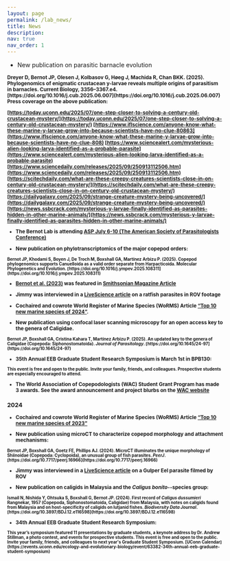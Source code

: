 ```yaml
---
layout: page
permalink: /lab_news/
title: News
description:
nav: true
nav_order: 1
---
```


* New publication on parasitic barnacle evolution

<sup>
<b>Dreyer D, <b>Bernot JP</b>, Olesen J, Kolbasov G, Høeg J, Machida R, Chan BKK. (2025). Phylogenomics of enigmatic crustacean y-larvae reveals multiple origins of parasitism in barnacles. Current Biology, 3356–3367.e4. [https://doi.org/10.1016/j.cub.2025.06.007](https://doi.org/10.1016/j.cub.2025.06.007)
</sup>

<sup>
Press coverage on the above publication:

[https://today.uconn.edu/2025/07/one-step-closer-to-solving-a-century-old-crustacean-mystery/](https://today.uconn.edu/2025/07/one-step-closer-to-solving-a-century-old-crustacean-mystery/)
[https://www.iflscience.com/anyone-know-what-these-marine-y-larvae-grow-into-because-scientists-have-no-clue-80863](https://www.iflscience.com/anyone-know-what-these-marine-y-larvae-grow-into-because-scientists-have-no-clue-808)
[https://www.sciencealert.com/mysterious-alien-looking-larva-identified-as-a-probable-parasite](https://www.sciencealert.com/mysterious-alien-looking-larva-identified-as-a-probable-parasite)
[https://www.sciencedaily.com/releases/2025/09/250913112506.htm](https://www.sciencedaily.com/releases/2025/09/250913112506.htm)
[https://scitechdaily.com/what-are-these-creepy-creatures-scientists-close-in-on-century-old-crustacean-mystery/](https://scitechdaily.com/what-are-these-creepy-creatures-scientists-close-in-on-century-old-crustacean-mystery/)
[https://dailygalaxy.com/2025/09/strange-creature-mystery-being-uncovered/](https://dailygalaxy.com/2025/09/strange-creature-mystery-being-uncovered/)
[https://news.ssbcrack.com/mysterious-y-larvae-finally-identified-as-parasites-hidden-in-other-marine-animals/](https://news.ssbcrack.com/mysterious-y-larvae-finally-identified-as-parasites-hidden-in-other-marine-animals/)
</sup>
 
* The Bernot Lab is attending [ASP July 6-10 (The American Society of Parasitologists Conference)](https://www.amsocparasit.org)

* New publication on phylotranscriptomics of the major copepod orders:

<sup>
<b>Bernot JP</b>, Khodami S, Boyen J, De Troch M, Boxshall GA, Martínez Arbizu P. (2025). Copepod phylogenomics supports Canuelloida as a valid order separate from Harpacticoida. Molecular Phylogenetics and Evolution. [https://doi.org/10.1016/j.ympev.2025.108311](https://doi.org/10.1016/j.ympev.2025.108311)
</sup>

* [Bernot et al. (2023)](https://doi.org/10.1093/molbev/msad175) was featured in [Smithsonian Magazine Article](https://www.smithsonianmag.com/science-nature/you-might-think-of-shrimp-as-bugs-of-the-sea-but-a-remarkable-discovery-shows-the-opposite-bugs-are-actually-shrimp-of-the-land-180986303/)

* Jimmy was interviewed in a [LiveScience article](https://www.livescience.com/animals/fish/scientists-capture-footage-of-bizarre-deep-sea-creature-with-parasite-pig-tails) on a ratfish parasites in ROV footage

* Cochaired and cowrote World Register of Marine Species (WoRMS) Article [“Top 10 new marine species of 2024”](https://marinespecies.org/worms-top-ten/2024/press-release).

* New publication using confocal laser scanning microscopy for an open access key to the genera of Caligidae.

<sup>
<b>Bernot JP</b>, Boxshall GA, Cristina Kahara T, Martínez Arbizu P. (2025). An updated key to the genera of Caligidae (Copepoda: Siphonostomatoida). <i>Journal of Parasitology</i>. [https://doi.org/10.1645/24-97](https://doi.org/10.1645/24-97)
</sup>

* 35th Annual EEB Graduate Student Research Symposium is March 1st in BPB130:
<sup>
This event is free and open to the public. Invite your family, friends, and colleagues. Prospective students are especially encouraged to attend.
</sup>

* The World Association of Copepodologists (WAC) Student Grant Program has made 3 awards. See the award announcement and project blurbs on the [WAC website](https://www.monoculus.org/student-grants/)

### 2024

* Cochaired and cowrote World Register of Marine Species (WoRMS) Article [“Top 10 new marine species of 2023”](https://lifewatch.be/en/worms-top10-2023)

* New publication using microCT to characterize copepod morphology and attachment mechanisms:

<sup>
<b>Bernot JP</b>, Boxshall GA, Goetz FE, Phillips AJ. (2024). MicroCT illuminates the unique morphology of Shiinoidae (Copepoda: Cyclopoida), an unusual group of fish parasites. <i>PeerJ</i>. [https://doi.org/10.7717/peerj.16966](https://doi.org/10.7717/peerj.16966)
</sup>

* Jimmy was interviewed in a [LiveScience article](https://www.livescience.com/animals/watch-bright-red-blood-sucking-parasite-feast-on-gulper-eel-in-rare-deep-sea-footage) on a Gulper Eel parasite filmed by ROV

* New publication on caligids in Malaysia and the <i>Caligus bonito</i>--species group:

<sup>
Ismail N, Nishida Y, Ohtsuka S, Boxshall G, Bernot JP. (2024). First record of <i>Caligus dussumieri</i> Rangnekar, 1957 (Copepoda, Siphonostomatoida, Caligidae) from Malaysia, with notes on caligids found from Malaysia and on host-specificity of caligids on lutjanid fishes. <i>Biodiversity Data Journal</i>. [https://doi.org/10.3897/BDJ.12.e116598](https://doi.org/10.3897/BDJ.12.e116598)
</sup>

* 34th Annual EEB Graduate Student Research Symposium:

<sup>
This year’s symposium featured 11 presentations by graduate students, a keynote address by Dr. Andrew Stillman, a photo contest, and events for prospective students. This event is free and open to the public. Invite your family, friends, and colleagues to next year's Graduate Student Symposium. [UConn Calendar](https://events.uconn.edu/ecology-and-evolutionary-biology/event/63382-34th-annual-eeb-graduate-student-symposium)
</sup>


